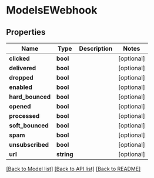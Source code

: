 # ModelsEWebhook

## Properties
Name | Type | Description | Notes
------------ | ------------- | ------------- | -------------
**clicked** | **bool** |  | [optional] 
**delivered** | **bool** |  | [optional] 
**dropped** | **bool** |  | [optional] 
**enabled** | **bool** |  | [optional] 
**hard_bounced** | **bool** |  | [optional] 
**opened** | **bool** |  | [optional] 
**processed** | **bool** |  | [optional] 
**soft_bounced** | **bool** |  | [optional] 
**spam** | **bool** |  | [optional] 
**unsubscribed** | **bool** |  | [optional] 
**url** | **string** |  | [optional] 

[[Back to Model list]](../README.md#documentation-for-models) [[Back to API list]](../README.md#documentation-for-api-endpoints) [[Back to README]](../README.md)


